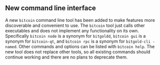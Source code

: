 New command line interface
--------------------------

A new `bitcoin` command line tool has been added to make features more
discoverable and convenient to use. The `bitcoin` tool just calls other
executables and does not implement any functionality on its own.  Specifically
`bitcoin node` is a synonym for `bitgoldd`, `bitcoin gui` is a synonym for
`bitcoin-qt`, and `bitcoin rpc` is a synonym for `bitgold-cli -named`. Other
commands and options can be listed with `bitcoin help`. The new tool does not
replace other tools, so all existing commands should continue working and there
are no plans to deprecate them.
